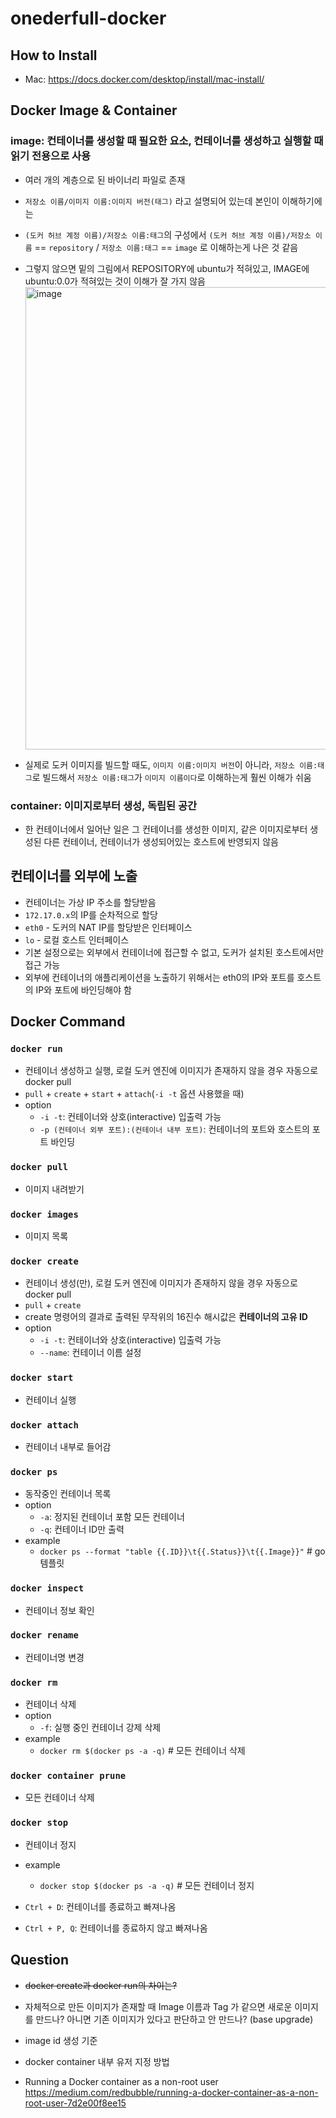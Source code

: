 # onederfull-docker
## How to Install
- Mac: https://docs.docker.com/desktop/install/mac-install/

## Docker Image & Container
### image: 컨테이너를 생성할 때 필요한 요소, 컨테이너를 생성하고 실행할 때 읽기 전용으로 사용
- 여러 개의 계층으로 된 바이너리 파일로 존재
- `저장소 이름/이미지 이름:이미지 버전(태그)` 라고 설명되어 있는데 본인이 이해하기에는
- `(도커 허브 계정 이름)/저장소 이름:태그`의 구성에서 `(도커 허브 계정 이름)/저장소 이름` == `repository` / `저장소 이름:태그` == `image` 로 이해하는게 나은 것 같음

- 그렇지 않으면 밑의 그림에서 REPOSITORY에 ubuntu가 적혀있고, IMAGE에 ubuntu:0.0가 적혀있는 것이 이해가 잘 가지 않음
   <img width="740" alt="image" src="https://github.com/jiOnederfull/onederfull-docker/assets/48719289/809f4726-45a0-4241-b03c-f59a64ab0a94">
- 실제로 도커 이미지를 빌드할 때도, `이미지 이름:이미지 버전`이 아니라, `저장소 이름:태그`로 빌드해서 `저장소 이름:태그`가 `이미지 이름이다`로 이해하는게 훨씬 이해가 쉬움

### container: 이미지로부터 생성, 독립된 공간
- 한 컨테이너에서 일어난 일은 그 컨테이너를 생성한 이미지, 같은 이미지로부터 생성된 다른 컨테이너, 컨테이너가 생성되어있는 호스트에 반영되지 않음

## 컨테이너를 외부에 노출
- 컨테이너는 가상 IP 주소를 할당받음
- `172.17.0.x`의 IP를 순차적으로 할당
- `eth0` - 도커의 NAT IP를 할당받은 인터페이스
- `lo` - 로컬 호스트 인터페이스
- 기본 설정으로는 외부에서 컨테이너에 접근할 수 없고, 도커가 설치된 호스트에서만 접근 가능
- 외부에 컨테이너의 애플리케이션을 노출하기 위해서는 eth0의 IP와 포트를 호스트의 IP와 포트에 바인딩해야 함


## Docker Command
### `docker run`
- 컨테이너 생성하고 실행, 로컬 도커 엔진에 이미지가 존재하지 않을 경우 자동으로 docker pull
- `pull` + `create` + `start` + `attach`(`-i -t` 옵션 사용했을 때)
- option
  - `-i -t`: 컨테이너와 상호(interactive) 입출력 가능
  - `-p (컨테이너 외부 포트):(컨테이너 내부 포트)`: 컨테이너의 포트와 호스트의 포트 바인딩

### `docker pull`
- 이미지 내려받기

### `docker images`
- 이미지 목록

### `docker create`
- 컨테이너 생성(만), 로컬 도커 엔진에 이미지가 존재하지 않을 경우 자동으로 docker pull
- `pull` + `create`
- create 명령어의 결과로 출력된 무작위의 16진수 해시값은 **컨테이너의 고유 ID**
- option
   - `-i -t`: 컨테이너와 상호(interactive) 입출력 가능
   - `--name`: 컨테이너 이름 설정

### `docker start`
- 컨테이너 실행

### `docker attach`
- 컨테이너 내부로 들어감

### `docker ps`
- 동작중인 컨테이너 목록
- option
   - `-a`: 정지된 컨테이너 포함 모든 컨테이너
   - `-q`: 컨테이너 ID만 출력
- example
   - `docker ps --format "table {{.ID}}\t{{.Status}}\t{{.Image}}"` # go 템플릿

### `docker inspect`
- 컨테이너 정보 확인

### `docker rename`
- 컨테이너명 변경

### `docker rm`
- 컨테이너 삭제
- option
   - `-f`: 실행 중인 컨테이너 강제 삭제
- example
   - `docker rm $(docker ps -a -q)` # 모든 컨테이너 삭제
 
### `docker container prune`
- 모든 컨테이너 삭제
 

### `docker stop`
- 컨테이너 정지
- example
   - `docker stop $(docker ps -a -q)` # 모든 컨테이너 정지



- `Ctrl + D`: 컨테이너를 종료하고 빠져나옴
- `Ctrl + P, Q`: 컨테이너를 종료하지 않고 빠져나옴

## Question
- ~~docker create과 docker run의 차이는?~~
- 자체적으로 만든 이미지가 존재할 때 Image 이름과 Tag 가 같으면 새로운 이미지를 만드나? 아니면 기존 이미지가 있다고 판단하고 안 만드나? (base upgrade)
- image id 생성 기준



- docker container 내부 유저 지정 방법
- Running a Docker container as a non-root user
https://medium.com/redbubble/running-a-docker-container-as-a-non-root-user-7d2e00f8ee15
